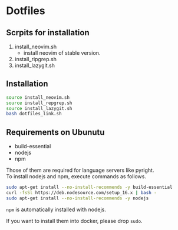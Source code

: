 # Dotfiles

## Scrpits for installation
1. install_neovim.sh
    - install neovim of stable version.
1. install_ripgrep.sh
1. install_lazygit.sh

## Installation
```bash
source install_neovim.sh
source install_repgrep.sh
source install_lazygit.sh
bash dotfiles_link.sh
```

## Requirements on Ubunutu
- build-essential
- nodejs
- npm

Those of them are required for language servers like pyright.  
To install nodejs and npm, execute commands as follows.

```bash
sudo apt-get install --no-install-recommends -y build-essential
curl -fsSl https://deb.nodesource.com/setup_16.x | bash -
sudo apt-get install --no-install-recommends -y nodejs
```

`npm` is automatically installed with nodejs.

If you want to install them into docker, please drop `sudo`.

